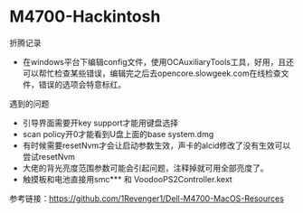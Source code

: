 # M4700-Hackintosh
折腾记录

- 在windows平台下编辑config文件，使用OCAuxiliaryTools工具，好用，且还可以帮忙检查某些错误，编辑完之后去opencore.slowgeek.com在线检查文件，错误的选项会特意标红。

遇到的问题

- 引导界面需要开key support才能用键盘选择
- scan policy开0才能看到U盘上面的base system.dmg
- 有时候需要resetNvm才会让启动参数生效，声卡的alcid修改了没有生效可以尝试resetNvm
- 大佬的背光亮度范围参数可能会引起问题，注释掉就可用全部亮度了。
- 触摸板和电池直接用smc*** 和 VoodooPS2Controller.kext

参考链接：https://github.com/1Revenger1/Dell-M4700-MacOS-Resources





  

